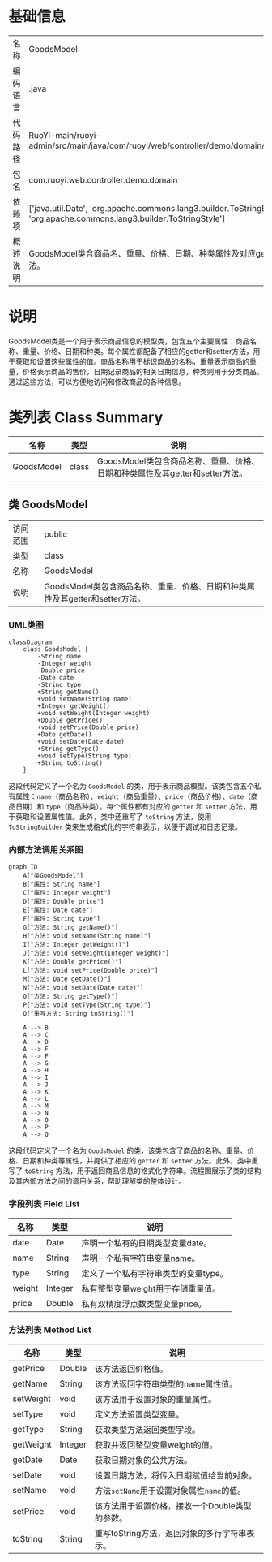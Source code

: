 # 基础信息

|      |      |
|------|------|
| 名称 | GoodsModel |
| 编码语言 | .java |
| 代码路径 | RuoYi-main/ruoyi-admin/src/main/java/com/ruoyi/web/controller/demo/domain/GoodsModel.java |
| 包名 | com.ruoyi.web.controller.demo.domain |
| 依赖项 | ['java.util.Date', 'org.apache.commons.lang3.builder.ToStringBuilder', 'org.apache.commons.lang3.builder.ToStringStyle'] |
| 概述说明 | GoodsModel类含商品名、重量、价格、日期、种类属性及对应getter和setter方法。 |

# 说明

GoodsModel类是一个用于表示商品信息的模型类，包含五个主要属性：商品名称、重量、价格、日期和种类。每个属性都配备了相应的getter和setter方法，用于获取和设置这些属性的值。商品名称用于标识商品的名称，重量表示商品的重量，价格表示商品的售价，日期记录商品的相关日期信息，种类则用于分类商品。通过这些方法，可以方便地访问和修改商品的各种信息。

# 类列表 Class Summary

| 名称   | 类型  | 说明 |
|-------|------|-------------|
| GoodsModel | class | GoodsModel类包含商品名称、重量、价格、日期和种类属性及其getter和setter方法。 |



## 类 GoodsModel

|      |      |
|------|------|
| 访问范围 | public |
| 类型 | class |
| 名称 | GoodsModel |
| 说明 | GoodsModel类包含商品名称、重量、价格、日期和种类属性及其getter和setter方法。 |


### UML类图

```mermaid
classDiagram
    class GoodsModel {
        -String name
        -Integer weight
        -Double price
        -Date date
        -String type
        +String getName()
        +void setName(String name)
        +Integer getWeight()
        +void setWeight(Integer weight)
        +Double getPrice()
        +void setPrice(Double price)
        +Date getDate()
        +void setDate(Date date)
        +String getType()
        +void setType(String type)
        +String toString()
    }
```

这段代码定义了一个名为 `GoodsModel` 的类，用于表示商品模型。该类包含五个私有属性：`name`（商品名称）、`weight`（商品重量）、`price`（商品价格）、`date`（商品日期）和 `type`（商品种类）。每个属性都有对应的 `getter` 和 `setter` 方法，用于获取和设置属性值。此外，类中还重写了 `toString` 方法，使用 `ToStringBuilder` 类来生成格式化的字符串表示，以便于调试和日志记录。


### 内部方法调用关系图

```mermaid
graph TD
    A["类GoodsModel"]
    B["属性: String name"]
    C["属性: Integer weight"]
    D["属性: Double price"]
    E["属性: Date date"]
    F["属性: String type"]
    G["方法: String getName()"]
    H["方法: void setName(String name)"]
    I["方法: Integer getWeight()"]
    J["方法: void setWeight(Integer weight)"]
    K["方法: Double getPrice()"]
    L["方法: void setPrice(Double price)"]
    M["方法: Date getDate()"]
    N["方法: void setDate(Date date)"]
    O["方法: String getType()"]
    P["方法: void setType(String type)"]
    Q["重写方法: String toString()"]

    A --> B
    A --> C
    A --> D
    A --> E
    A --> F
    A --> G
    A --> H
    A --> I
    A --> J
    A --> K
    A --> L
    A --> M
    A --> N
    A --> O
    A --> P
    A --> Q
```

这段代码定义了一个名为 `GoodsModel` 的类，该类包含了商品的名称、重量、价格、日期和种类等属性，并提供了相应的 `getter` 和 `setter` 方法。此外，类中重写了 `toString` 方法，用于返回商品信息的格式化字符串。流程图展示了类的结构及其内部方法之间的调用关系，帮助理解类的整体设计。

### 字段列表 Field List

| 名称  | 类型  | 说明 |
|-------|-------|------|
| date | Date | 声明一个私有的日期类型变量date。 |
| name | String | 声明一个私有字符串变量name。 |
| type | String | 定义了一个私有字符串类型的变量type。 |
| weight | Integer | 私有整型变量weight用于存储重量值。 |
| price | Double | 私有双精度浮点数类型变量price。 |

### 方法列表 Method List

| 名称  | 类型  | 说明 |
|-------|-------|------|
| getPrice | Double | 该方法返回价格值。 |
| getName | String | 该方法返回字符串类型的name属性值。 |
| setWeight | void | 该方法用于设置对象的重量属性。 |
| setType | void | 定义方法设置类型变量。 |
| getType | String | 获取类型方法返回类型字段。 |
| getWeight | Integer | 获取并返回整型变量weight的值。 |
| getDate | Date | 获取日期对象的公共方法。 |
| setDate | void | 设置日期方法，将传入日期赋值给当前对象。 |
| setName | void | 方法`setName`用于设置对象属性`name`的值。 |
| setPrice | void | 该方法用于设置价格，接收一个Double类型的参数。 |
| toString | String | 重写toString方法，返回对象的多行字符串表示。 |




